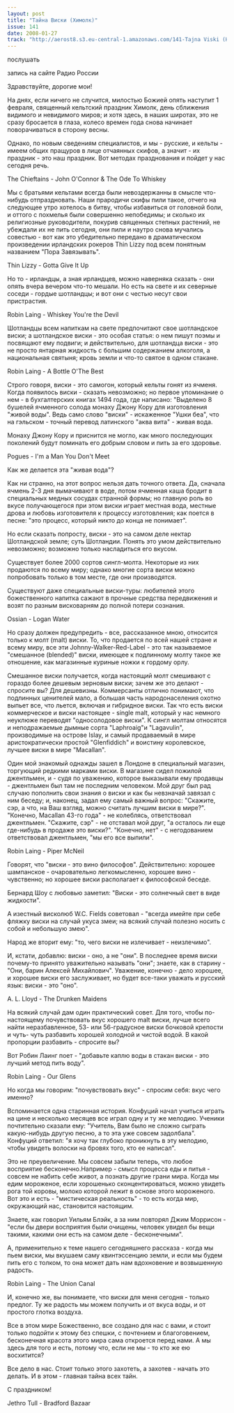```yaml
---
layout: post
title: "Тайна Виски (Химолк)"
issue: 141
date: 2008-01-27
track: "http://aerost8.s3.eu-central-1.amazonaws.com/141-Tajna Viski (Himolk).mp3"
---
```


послушать

запись на сайте Радио России

Здравствуйте, дорогие мои!

На днях, если ничего не случится, милостью Божией опять наступит 1 февраля, священный кельтский праздник Химолк, день сближения видимого и невидимого миров; и хотя здесь, в наших широтах, это не сразу бросается в глаза, колесо времен года снова начинает поворачиваться в сторону весны.

Однако, по новым сведениям специалистов, и мы - русские, и кельты - имеем общих пращуров в лице отчаянных скифов, а значит - их праздник - это наш праздник. Вот методах празднования и пойдет у нас сегодня речь.

The Chieftains - John O'Connor & The Ode To Whiskey

Мы с братьями кельтами всегда были невоздержанны в смысле что-нибудь отпраздновать. Наши прародичи скифы пили такое, отчего на следующее утро хотелось в битву, чтобы избавиться от головной боли, и оттого с похмелья были совершенно непобедимы; и сколько их религиозные руководители, покурив священных степных растений, не убеждали их не пить сегодня, они пили и наутро снова мучались совестью - вот как это убедительно передано в драматическом произведении ирландских рокеров Thin Lizzy под всем понятным названием "Пора Завязывать".

Thin Lizzy - Gotta Give It Up

Но то - ирландцы, а зная ирландцев, можно наверняка сказать - они опять вчера вечером что-то мешали. Но есть на свете и их северные соседи - гордые шотландцы; и вот они с честью несут свои пристрастия.

Robin Laing - Whiskey You're the Devil

Шотландцы всем напиткам на свете предпочитают свое шотландское виски; а шотландское виски - это особая статья: о нем пишут поэмы и посвящают ему подвиги; и действительно, для шотландца виски - это не просто янтарная жидкость с большим содержанием алкоголя, а национальная святыня; кровь земли и что-то святое в одном стакане.

Robin Laing - A Bottle O'The Best

Строго говоря, виски - это самогон, который кельты гонят из ячменя. Когда появилось виски - сказать невозможно; но первое упоминание о нем - в бухгалтерских книгах 1494 года, где написано: "Выделено 8 бушелей ячменного солода монаху Джону Кору для изготовления "живой воды". Ведь само слово "виски" - искаженное "Ушки беа", что на гэльском - точный перевод латинского "аква вита" - живая вода.

Монаху Джону Кору и приснится не могло, как много последующих поколений будут поминать его добрым словом и пить за его здоровье.

Pogues - I'm a Man You Don't Meet

Как же делается эта "живая вода"?

Как ни странно, на этот вопрос нельзя дать точного ответа. Да, сначала ячмень 2-3 дня вымачивают в воде, потом ячменная каша бродит в специальных медных сосудах странной формы; но главную роль во вкусе получающегося при этом виски играет местная вода, местные дрова и любовь изготовителя к процессу изготовления; как поется в песне: "это процесс, который никто до конца не понимает".

Но если сказать попросту, виски - это на самом деле нектар Шотландской земле; суть Шотландии. Понять это умом действительно невозможно; возможно только насладиться его вкусом.

Существует более 2000 сортов сингл-молта. Некоторые из них продаются по всему миру; однако многие сорта виски можно попробовать только в том месте, где они производятся.

Существуют даже специальные виски-туры: любителей этого божественного напитка сажают в прочные средства передвижения и возят по разным висковарням до полной потери сознания.

Ossian - Logan Water

Но сразу должен предупредить - все, рассказанное мною, относится только к молт (malt) виски. То, что продается по всей нашей стране и всему миру, все эти Johnny-Walker-Red-Label - это так называемое "смешанное (blended)" виски, имеющее к подлинному молту такое же отношение, как магазинные куриные ножки к гордому орлу.

Смешанное виски получается, когда настоящий молт смешивают с гораздо более дешевым зерновым виски; зачем же это делают - спросите вы? Для дешевизны. Коммерсанты отлично понимают, что подлинных ценителей мало, а большая часть народонаселения охотно выпьет все, что льется, включая и гибридное виски. Так что есть виски коммерческое и виски настоящее - single malt, который у нас немного неуклюже переводят "односолодовое виски". К сингл молтам относятся и неподражаемые дымные сорта "Laphroaig"и "Lagavulin", производимые на острове Islay, и самый продаваемый в мире аристократически простой "Glenfiddich" и воистину королевское, лучшее виски в мире "Macallan".

Один мой знакомый однажды зашел в Лондоне в специальный магазин, торгующий редкими марками виски. В магазине сидел пожилой джентльмен, и - судя по уважению, которое выказывали ему продавцы - джентльмен был там не последним человеком. Мой друг был рад случаю пополнить свои знания о виски и как бы невзначай завязал с ним беседу; и, наконец, задал ему самый важный вопрос: "Скажите, сэр, а что, на Ваш взгляд, можно считать лучшим виски в мире?". "Конечно, Macallan 43-го года" - не колеблясь, ответствовал джентльмен. "Скажите, сэр" - не отставал мой друг, "а осталось ли еще где-нибудь в продаже это виски?". "Конечно, нет" - с негодованием ответствовал джентльмен, "мы его все выпили".

Robin Laing - Piper McNeil

Говорят, что "виски - это вино философов". Действительно: хорошее шампанское - очаровательно легкомысленно, хорошее вино - чувственно; но хорошее виски располагает к философской беседе.

Бернард Шоу с любовью заметил: "Виски - это солнечный свет в виде жидкости".

А изестный висколюб W.C. Fields советовал - "всегда имейте при себе фляжку виски на случай укуса змеи; на всякий случай полезно носить с собой и небольшую змею".

Народ же вторит ему: "то, чего виски не излечивает - неизлечимо".

И, кстати, добавлю: виски - оно, а не "они". В последнее время виски почему-то принято уважительно называть "они"; знаете, как в старину - "Они, барин Алексей Михайлович". Уважение, конечно - дело хорошее, и хорошее виски его заслуживает, но будет все-таки уважать и русский язык: виски - это "оно".

A. L. Lloyd - The Drunken Maidens

На всякий случай дам один практический совет. Для того, чтобы по-настоящему почувствовать вкус хорошего malt виски, лучше всего найти неразбавленное, 53- или 56-градусное виски бочковой крепости и чуть- чуть разбавить хорошей холодной и чистой водой. В какой пропорции разбавить - спросите вы?

Вот Робин Лаинг поет - "добавьте каплю воды в стакан виски - это лучший метод пить воду".

Robin Laing - Our Glens

Но когда мы говорим: "почувствовать вкус" - спросим себя: вкус чего именно?

Вспоминается одна старинная история. Конфуций начал учиться играть на цине и несколько месяцев все играл одну и ту же мелодию. Ученики почтительно сказали ему: "Учитель, Вам было не сложно сыграть какую-нибудь другую песню, а то эта уже совсем задолбала". Конфуций ответил: "я хочу так глубоко проникнуть в эту мелодию, чтобы увидеть волоски на бровях того, кто ее написал".

Это не преувеличение. Мы совсем забыли теперь, что любое восприятие бесконечно.Например - смысл процесса еды и питья - совсем не набить себе живот, а познать другие грани мира. Когда мы едим мороженое, если хорошенько сконцентироваться, можно увидеть рога той коровы, молоко которой лежит в основе этого мороженого. Вот это и есть - "мистическая реальность" - то есть когда мир, окружающий нас, становится настоящим.

Знаете, как говорил Уильям Блэйк, а за ним повторял Джим Моррисон - "если бы двери восприятия были очищены, человек увидел бы вещи такими, какими они есть на самом деле - бесконечными".

А, применительно к теме нашего сегодняшнего рассказа - когда мы пьем виски, мы вкушаем саму квинтэссенцию земли, и если мы будем пить его с толком, то она может дать нам вдохновение и возвышенную радость.

Robin Laing - The Union Canal

И, конечно же, вы понимаете, что виски для меня сегодня - только предлог. Ту же радость мы можем получить и от вкуса воды, и от простого глотка воздуха.

Все в этом мире Божественно, все создано для нас с вами, и стоит только подойти к этому без спешки, с почтением и благоговением, бесконечная красота этого мира сама откроется перед нами. А мы здесь для того и есть, потому что, если не мы - то кто же ею восхитится?

Все дело в нас. Стоит только этого захотеть, а захотев - начать это делать. И в этом - главная тайна всех тайн.

С праздником!

Jethro Tull - Bradford Bazaar
